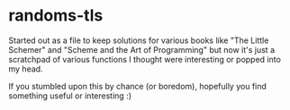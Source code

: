 # randoms-tls
Started out as a file to keep solutions for various books like "The Little Schemer" and "Scheme and the Art of Programming" but now it's just a scratchpad of various functions I thought were interesting or popped into my head.

If you stumbled upon this by chance (or boredom), hopefully you find something useful or interesting :)

